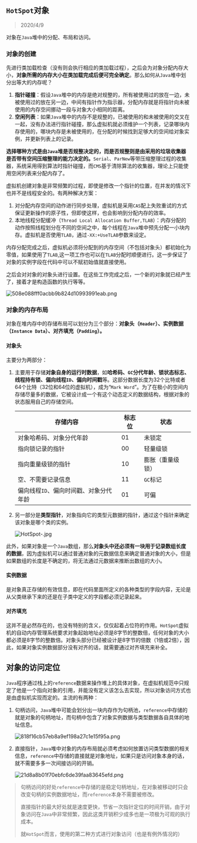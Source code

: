 ## `HotSpot`对象

> 2020/4/9

对象在`Java`堆中的分配、布局和访问。

### 对象的创建

先进行类加载检查（没有则会执行相应的类加载过程），之后会为对象分配内存大小，**对象所需的内存大小在类加载完成后便可完全确定**。那么如何从`Java`堆中划分出等大的内存呢？

1. **指针碰撞**：假设`Java`堆中的内存是绝对规整的，所有被使用过的放在一边，未被使用过的放在另一边，中间有指针作为指示器，分配内存就是将指针向未被使用的内存空间挪动一段与对象大小相同的距离。
2. **空闲列表**：如果`Java`堆中的内存不是规整的，已被使用的和未被使用的交叉在一起，没有办法进行指针碰撞，那么虚拟机就必须维护一个列表，记录哪块内存使用的，哪块内存是未被使用的，在分配的时候找到足够大的空间给对象实例，并更新列表上的记录。

**选择哪种方式是由`Java`堆是否规整决定的，而是否规整则是由采用的垃圾收集器是否带有空间压缩整理的能力决定的。**`Serial`、`ParNew`等带压缩整理过程的收集器，系统采用得到算法时指针碰撞，而`CMS`基于清除算法的收集器，理论上只能使用空闲列表来分配内存了。

虚拟机创建对象是非常频繁的过程，即使是修改一个指针的位置，在并发的情况下也并不是线程安全的。有两种解决方案：

1. 对分配内存空间的动作进行同步处理，虚拟机是采用`CAS`配上失败重试的方式保证更新操作的原子性，但即使这样，也会影响到分配内存的效率。
2. 本地线程分配缓冲（`Thread Local Allocation Buffer,TLAB`）：内存分配的动作按照线程划分在不同的空间之中，每个线程在`Java`堆中预先分配一小块内存。虚拟机是否使用`TLAB`，通过`-XX:+UseTLAB`参数来设定。

内存分配完成之后，虚拟机必须将分配到的内存空间（不包括对象头）都初始化为零值，如果使用了`TLAB`,这一项工作也可以在`TLAB`分配时顺便进行。这一步保证了对象的实例字段在代码中可以不赋初始值就直接使用。

之后会对对象的对象头进行设置。在这些工作完成之后，一个新的对象就已经产生了，接着才是构造函数的执行等等。

![508e088fff0acbb9b824d10993991eab.png](http://www.qxnekoo.cn:8888/images/2020/04/08/508e088fff0acbb9b824d10993991eab.png)

### 对象的内存布局

对象在堆内存中的存储布局可以划分为三个部分：**对象头（`Header`）、实例数据（`Instance Data`）、对齐填充（`Padding`）。**

#### 对象头

主要分为两部分：

1. 主要用于存储**对象自身的运行时数据**，如**哈希码、`GC`分代年龄、锁状态标志、线程持有锁、偏向线程`ID`、偏向时间戳**等。这部分数据长度为32个比特或者64个比特（32位和64位的虚拟机），成为“`Mark Word`”。为了在极小的空间内存储尽量多的数据，它被设计成一个有这个动态定义的数据结构，根据对象的状态服用自己的存储空间。

   

   | 存储内容                               | 标志位 | 状态             |
   | -------------------------------------- | ------ | ---------------- |
   | 对象哈希码、对象分代年龄               | 01     | 未锁定           |
   | 指向锁记录的指针                       | 00     | 轻量级锁         |
   | 指向重量级锁的指针                     | 10     | 膨胀（重量级锁） |
   | 空、不需要记录信息                     | 11     | `GC`标记         |
   | 偏向线程`ID`、偏向时间戳、对象分代年龄 | 01     | 可偏             |

2. 另一部分是**类型指针**，对象指向它的类型元数据的指针，通过这个指针来确定该对象是哪个类的实例。

   ![HotSpot-.jpg](http://www.qxnekoo.cn:8888/images/2020/04/25/HotSpot-.jpg)

此外，如果对象是一个`Java`数组，那么**对象头中还必须有一块用于记录数组长度的数据**，因为虚拟机可以通过普通对象的元数据信息来确定普通对象的大小，但是如果数组的长度是不确定的，将无法通过元数据来推断出数组的大小。

#### 实例数据

是对象真正存储的有效信息，即在代码里面所定义的各种类型的字段内容，无论是从父类继承下来的还是在子类中定义的字段都必须记录起来。

#### 对齐填充

这并不是必然存在的，也没有特别的含义，仅仅起着占位符的作用。`HotSpot`虚拟机的自动内存管理系统要求对象起始地址必须是8字节的整数倍，任何对象的大小都必须是8字节的整数倍。对象头部分已经被设计是8字节的倍数（1倍或2倍），因此，如果对象实例数据部分没有对齐的话，就需要通过对齐填充来补全。

## 对象的访问定位

`Java`程序通过栈上的`reference`数据来操作堆上的具体对象，在虚拟机规范中只规定了他是一个指向对象的引用，并能没有定义该怎么去实现，所以对象访问方式也是由虚拟机实现而定的。主流的有两种：

1. 句柄访问，`Java`堆中可能会划分出一块内存作为句柄池，`reference`中存储的就是对象的句柄地址，而句柄中包含了对象实例数据与类型数据各自具体的地址信息。

   ![818f16cb57eb8a9ef198a27c1e15f95a.png](http://www.qxnekoo.cn:8888/images/2020/03/12/818f16cb57eb8a9ef198a27c1e15f95a.png)

2. 直接指针，`Java`堆中对象的内存布局就必须考虑如何放置访问类型数据的相关信息，`reference`中存储的直接就是对象地址，如果只是访问对象本身的话，就不需要多多一次间接访问的开销。

   ![21d8a8b01f70ebfc6de39faa83645efd.png](http://www.qxnekoo.cn:8888/images/2020/03/12/21d8a8b01f70ebfc6de39faa83645efd.png)

> 句柄访问的好处`reference`中存储的是稳定句柄地址，在对象被移动时只会改变句柄的实例数据地址，而`reference`本身不需要被修改。
>
> 直接指针的最大好处就是速度更快，节省一次指针定位的时间开销，由于对象访问在`Java`中非常频繁，因此这类开销积少成多也是一项极为可观的执行成本。
>
> 就`HotSpot`而言，使用的第二种方式进行对象访问（也是有例外情况的）

